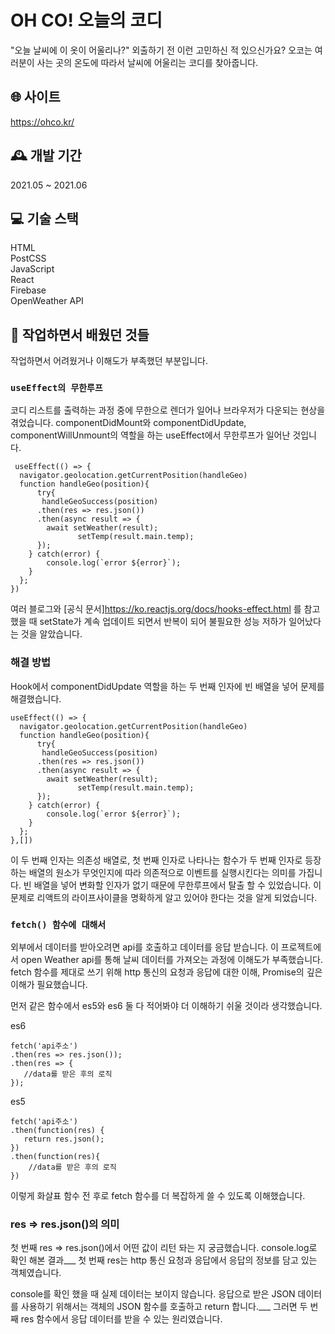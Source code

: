 # OH CO! 오늘의 코디

"오늘 날씨에 이 옷이 어울리나?" 외출하기 전 이런 고민하신 적 있으신가요? 오코는 여러분이 사는 곳의 온도에 따라서 날씨에 어울리는 코디를 찾아줍니다.  


## 🌐 사이트
https://ohco.kr/


## 🕰 개발 기간
2021.05 ~ 2021.06 


## 💻 기술 스택

HTML <br>
PostCSS<br>
JavaScript<br>
React<br>
Firebase<br>
OpenWeather API


## 📖 작업하면서 배웠던 것들

작업하면서 어려웠거나 이해도가 부족했던 부분입니다.

### `useEffect의 무한루프`

코디 리스트를 출력하는 과정 중에 무한으로 렌더가 일어나 브라우저가 다운되는 현상을 겪었습니다.
componentDidMount와 componentDidUpdate, componentWillUnmount의 역할을 하는 useEffect에서 무한루프가 일어난 것입니다.

     useEffect(() => {      
      navigator.geolocation.getCurrentPosition(handleGeo)
      function handleGeo(position){
          try{
           handleGeoSuccess(position)
          .then(res => res.json())
          .then(async result => {
            await setWeather(result);
                   setTemp(result.main.temp);
          });
        } catch(error) {
            console.log(`error ${error}`);
        }
      };      
    })

여러 블로그와 [공식 문서]https://ko.reactjs.org/docs/hooks-effect.html 를 참고했을 때
setState가 계속 업데이트 되면서 반복이 되어 불필요한 성능 저하가 일어났다는 것을 알았습니다.

### 해결 방법
Hook에서 componentDidUpdate 역할을 하는 두 번째 인자에 빈 배열을 넣어 문제를 해결했습니다.

    useEffect(() => { 
      navigator.geolocation.getCurrentPosition(handleGeo)
      function handleGeo(position){
          try{
           handleGeoSuccess(position)
          .then(res => res.json())
          .then(async result => {
            await setWeather(result);
                   setTemp(result.main.temp);
          });
        } catch(error) {
            console.log(`error ${error}`);
        }
      };      
    },[])


이 두 번째 인자는 의존성 배열로, 첫 번째 인자로 나타나는 함수가 두 번째 인자로 등장하는 배열의 원소가 무엇인지에 따라 의존적으로 이벤트를 실행시킨다는 의미를 가집니다. 빈 배열을 넣어 변화할 인자가 없기 때문에 무한루프에서 탈출 할 수 있었습니다. 이 문제로 리액트의 라이프사이클을 명확하게 알고 있어야 한다는 것을 알게 되었습니다.


### `fetch() 함수에 대해서`

외부에서 데이터를 받아오려면 api를 호출하고 데이터를 응답 받습니다. 이 프로젝트에서 open Weather api를 통해 날씨 데이터를 가져오는 과정에 이해도가 부족했습니다. fetch 함수를 제대로 쓰기 위해 http 통신의 요청과 응답에 대한 이해, Promise의 깊은 이해가 필요했습니다.

먼저 같은 함수에서 es5와 es6 둘 다 적어봐야 더 이해하기 쉬울 것이라 생각했습니다.

es6

    fetch('api주소')
    .then(res => res.json());
    .then(res => {
       //data를 받은 후의 로직
    });


es5

    fetch('api주소')
    .then(function(res) {
       return res.json();
    })
    .then(function(res){
        //data를 받은 후의 로직
    })

이렇게 화살표 함수 전 후로 fetch 함수를 더 복잡하게 쓸 수 있도록 이해했습니다.

### res => res.json()의 의미 

첫 번째 res => res.json()에서 어떤 값이 리턴 돠는 지 궁금했습니다. console.log로 확인 해본 결과___
첫 번째 res는 http 통신 요청과 응답에서 응답의 정보를 담고 있는 객체였습니다. 

console를 확인 했을 때 실제 데이터는 보이지 않습니다.
응답으로 받은 JSON 데이터를 사용하기 위해서는 객체의 JSON 함수를 호출하고 return 합니다.___
그러면 두 번째 res 함수에서 응답 데이터를 받을 수 있는 원리였습니다.







